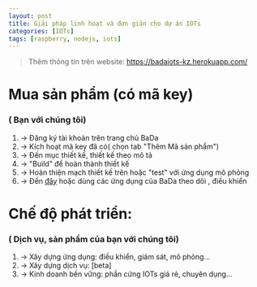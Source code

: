 ```yaml
---
layout: post
title: Giải pháp linh hoạt và đơn giản cho dự án IOTs
categories: [IOTs]
tags: [raspberry, nodejs, iots]
---
```


> Thêm thông tin trên website:
> https://badaiots-kz.herokuapp.com/


# Mua sản phẩm (có mã key) 
### ( Bạn với chúng tôi)
1. -> Đăng ký tài khoản trên trang chủ BaDa 
2. -> Kích hoạt mã key đã có( chọn tab "Thêm Mã sản phẩm") 
3. -> Đến mục thiết kế, thiết kế theo mô tả 
4. -> "Build" để hoàn thành thiết kế 
5. -> Hoàn thiện mạch thiết kế trên hoặc "test" với ứng dụng mô phỏng 
6. -> Đến [đây](https://badaiots-kz.herokuapp.com/nguoidung/theodoi.html) hoặc dùng các ứng dụng của BaDa theo dõi , điều khiển 

# Chế độ phát triển: 
### ( Dịch vụ, sản phẩm của bạn với chúng tôi) 
1. -> Xây dựng ứng dụng: điều khiển, giám sát, mô phỏng... 
2. -> Xây dựng dịch vụ: [beta] 
3. -> Kinh doanh bền vững: phần cứng IOTs giá rẻ, chuyên dụng...
